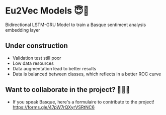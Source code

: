 # Eu2Vec Models 😇🧠
Bidirectional LSTM-GRU Model to train a Basque sentiment analysis embedding layer

## Under construction
- Validation test still poor
- Low data resources
- Data augmentation lead to better results
- Data is balanced between classes, which reflects in a better ROC curve

## Want to collaborate in the project? 🧠😊🌐
- If you speak Basque, here's a formulaire to contribute to the project!
https://forms.gle/47pW7rQXyrVSRtNC6

